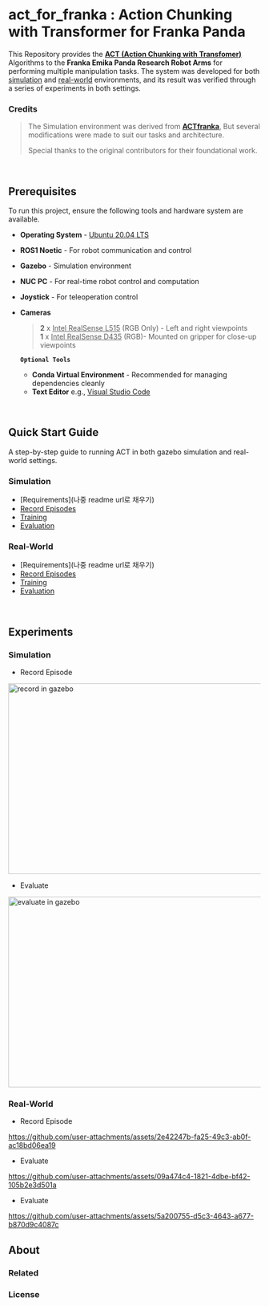 # act_for_franka : Action Chunking with Transformer for Franka Panda

This Repository provides the [**ACT (Action Chunking with Transfomer)**](https://github.com/tonyzhaozh/act) Algorithms to the **Franka Emika Panda Research Robot Arms** for performing multiple manipulation tasks.
The system was developed for both <ins>simulation</ins> and <ins>real-world</ins> environments, and its result was verified through a series of experiments in both settings.

### Credits 
> The Simulation environment was derived from **[ACTfranka](https://github.com/sainavaneet/ACTfranka)**, But several modifications were made to suit our tasks and architecture.
>
> 
> Special thanks to the original contributors for their foundational work. 
<br />

## Prerequisites
To run this project, ensure the following tools and hardware system are available.

* **Operating System** - [Ubuntu 20.04 LTS](https://releases.ubuntu.com/focal/)
* **ROS1 Noetic** - For robot communication and control
* **Gazebo** - Simulation environment
* **NUC PC** - For real-time robot control and computation
* **Joystick** - For teleoperation control
* **Cameras**
  > **2** x <ins>Intel RealSense L515</ins> (RGB Only) - Left and right viewpoints\
  > **1** x <ins>Intel RealSense D435</ins> (RGB)- Mounted on gripper for close-up viewpoints

  **`Optional Tools`**
  
  * **Conda Virtual Environment** - Recommended for managing dependencies cleanly
  * **Text Editor** e.g., [Visual Studio Code](https://code.visualstudio.com/)
<br />

## Quick Start Guide 
A step-by-step guide to running ACT in both gazebo simulation and real-world settings. 

### Simulation
- [Requirements](나중 readme url로 채우기)
- [Record Episodes](https://github.com/jkw0701/ACTFranka_jkw/blob/kny/simulation/record_episodes.py)
- [Training](https://github.com/jkw0701/ACTFranka_jkw/blob/kny/continued_train.py)
- [Evaluation](https://github.com/jkw0701/ACTFranka_jkw/blob/kny/simulation/evaluate.py)
  
### Real-World
- [Requirements](나중 readme url로 채우기)
- [Record Episodes](https://github.com/jkw0701/ACTFranka_jkw/blob/real-world/real/live_record_mod.py)
- [Training](https://github.com/jkw0701/ACTFranka_jkw/blob/real-world/train.py)
- [Evaluation](https://github.com/jkw0701/ACTFranka_jkw/blob/real-world/real/real_eval.py) 
<br />

## Experiments 
### Simulation 


* Record Episode
<img src="https://github.com/user-attachments/assets/e98f318c-92e6-4ec3-803f-a535ed17d651" alt="record in gazebo" width="570" height="380"/>
<br />

* Evaluate
<img src="https://github.com/user-attachments/assets/9afc0901-65c8-414a-88ab-52aa134e45d1" alt="evaluate in gazebo" width="570" height="380"/>

### Real-World

* Record Episode

  
https://github.com/user-attachments/assets/2e42247b-fa25-49c3-ab0f-ac18bd06ea19

* Evaluate

  
https://github.com/user-attachments/assets/09a474c4-1821-4dbe-bf42-105b2e3d501a

* Evaluate

  
https://github.com/user-attachments/assets/5a200755-d5c3-4643-a677-b870d9c4087c
<br />

## About 
### Related 
### License

